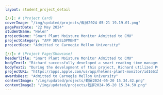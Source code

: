 ```yaml
---
layout: student_project_detail

[//]: # (Project Card)
coverImage: "/img/updated/projects/截屏2024-05-21 19.19.01.png"
pagePostDate: "22 May 2024"
studentName: "Helen"
projectName: "Smart Plant Moisture Monitor Admitted to CMU"
projectCategory: "APP DEVELOPMENT"
projectDesc: "Admitted to Carnegie Mellon University"

[//]: # (Project Page/Showcase)
headerTitle: "Smart Plant Moisture Monitor Admitted to CMU"
bodyText1: "Richard successfully developed a smart reading time manager aimed at optimizing people's time management and enhancing their reading depth. This accomplishment led to his admission into Carnegie Mellon University's Computer Science program, which is ranked as the top computer science program in the United States."
bodyText2: "During the development of this project, Richard utilized Python and Beautiful Soup for web scraping, leveraged Scikit-learn to construct machine learning models, and provided backend services using the Flask framework."
projectURL: "https://apps.apple.com/us/app/helens-plant-monitor/id1661570230?platform=iphone"
awardsDesc: "Admitted to Carnegie Mellon University"
contentImage: "/img/updated/projects/截屏2024-05-20 15.34.42.png"
contentImage2: "/img/updated/projects/截屏2024-05-20 15.34.50.png"
---
```

